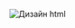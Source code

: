 ![Дизайн html](https://user-images.githubusercontent.com/112773993/209076605-7232a249-79d3-4ac3-aa47-cc7793355f41.jpg)
